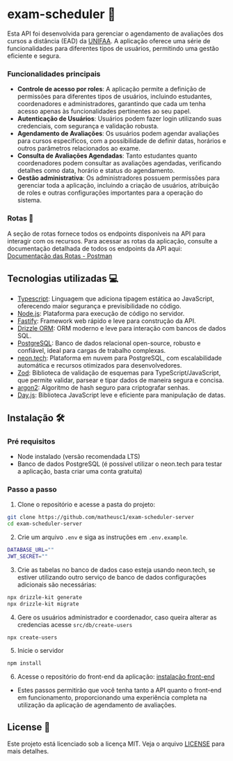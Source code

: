 # exam-scheduler 📅

Esta API foi desenvolvida para gerenciar o agendamento de avaliações dos cursos a distância (EAD) da [UNIFAA](https://www.unifaa.edu.br/). A aplicação oferece uma série de funcionalidades para diferentes tipos de usuários, permitindo uma gestão eficiente e segura.

### Funcionalidades principais

- **Controle de acesso por roles**: A aplicação permite a definição de permissões para diferentes tipos de usuários, incluindo estudantes, coordenadores e administradores, garantindo que cada um tenha acesso apenas às funcionalidades pertinentes ao seu papel.
- **Autenticação de Usuários**: Usuários podem fazer login utilizando suas credenciais, com segurança e validação robusta.
- **Agendamento de Avaliações**: Os usuários podem agendar avaliações para cursos específicos, com a possibilidade de definir datas, horários e outros parâmetros relacionados ao exame.
- **Consulta de Avaliações Agendadas**: Tanto estudantes quanto coordenadores podem consultar as avaliações agendadas, verificando detalhes como data, horário e status do agendamento.
- **Gestão administrativa**: Os administradores possuem permissões para gerenciar toda a aplicação, incluindo a criação de usuários, atribuição de roles e outras configurações importantes para a operação do sistema.

### Rotas 🔀

A seção de rotas fornece todos os endpoints disponíveis na API para interagir com os recursos. Para acessar as rotas da aplicação, consulte a documentação detalhada de todos os endpoints da API aqui: [Documentação das Rotas - Postman](https://documenter.getpostman.com/view/31836170/2sAY545doe#6389d384-681e-444a-959f-bafc3ad03f80)

## Tecnologias utilizadas 💻

- [Typescript](https://www.typescriptlang.org/): Linguagem que adiciona tipagem estática ao JavaScript, oferecendo maior segurança e previsibilidade no código.
- [Node.js](https://nodejs.org/en): Plataforma para execução de código no servidor.
- [Fastify](https://fastify.dev/): Framework web rápido e leve para construção da API.
- [Drizzle ORM](https://orm.drizzle.team/): ORM moderno e leve para interação com bancos de dados SQL.
- [PostgreSQL](https://www.postgresql.org/): Banco de dados relacional open-source, robusto e confiável, ideal para cargas de trabalho complexas.
- [neon.tech](https://neon.tech/): Plataforma em nuvem para PostgreSQL, com escalabilidade automática e recursos otimizados para desenvolvedores.
- [Zod](https://zod.dev/): Biblioteca de validação de esquemas para TypeScript/JavaScript, que permite validar, parsear e tipar dados de maneira segura e concisa.
- [argon2](https://github.com/ranisalt/node-argon2): Algoritmo de hash seguro para criptografar senhas.
- [Day.js](https://day.js.org/): Biblioteca JavaScript leve e eficiente para manipulação de datas.

## Instalação 🛠️

### Pré requisitos
- Node instalado (versão recomendada LTS)
- Banco de dados PostgreSQL (é possível utilizar o neon.tech para testar a aplicação, basta criar uma conta gratuita)

### Passo a passo
1. Clone o repositório e acesse a pasta do projeto:

```sh
git clone https://github.com/matheusc1/exam-scheduler-server
cd exam-scheduler-server
```
2. Crie um arquivo `.env` e siga as instruções em `.env.example`.

```sh
DATABASE_URL=""
JWT_SECRET=""
```

3. Crie as tabelas no banco de dados caso esteja usando neon.tech, se estiver utilizando outro serviço de banco de dados configurações adicionais são necessárias:

```sh
npx drizzle-kit generate
npx drizzle-kit migrate
```

4. Gere os usuários administrador e coordenador, caso queira alterar as credencias acesse `src/db/create-users`

```sh
npx create-users
```

5. Inicie o servidor

```sh
npm install
```

6. Acesse o repositório do front-end da aplicação: [instalação front-end](https://github.com/matheusc1/unifaa-exam-scheduler)  

- Estes passos permitirão que você tenha tanto a API quanto o front-end em funcionamento, proporcionando uma experiência completa na utilização da aplicação de agendamento de avaliações.

## License 🧾
Este projeto está licenciado sob a licença MIT. Veja o arquivo [LICENSE](LICENSE) para mais detalhes.
